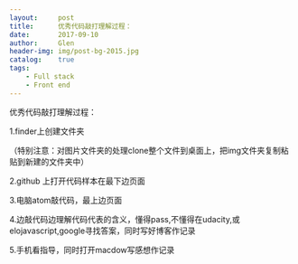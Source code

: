 ```yaml
---
layout:     post 
title:      优秀代码敲打理解过程：
date:       2017-09-10
author:     Glen                      
header-img: img/post-bg-2015.jpg
catalog:    true 
tags: 
    - Full stack
    - Front end
---  
```

优秀代码敲打理解过程：

1.finder上创建文件夹

（特别注意：对图片文件夹的处理clone整个文件到桌面上，把img文件夹复制粘贴到新建的文件夹中）

2.github 上打开代码样本在最下边页面

3.电脑atom敲代码，最上边页面

4.边敲代码边理解代码代表的含义，懂得pass,不懂得在udacity,或elojavascript,google寻找答案，同时写好博客作记录

5.手机看指导，同时打开macdow写感想作记录
